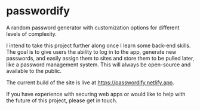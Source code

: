 # passwordify
A random password generator with customization options for different levels of complexity.

I intend to take this project further along once I learn some back-end skills. The goal is to give users the ability to
log in to the app, generate new passwords, and easily assign them to sites and store them to be pulled later, like a password
management system. This will always be open-source and available to the public.

The current build of the site is live at https://passwordify.netlify.app.

If you have experience with securing web apps or would like to help with the future of this project, please get in touch.
